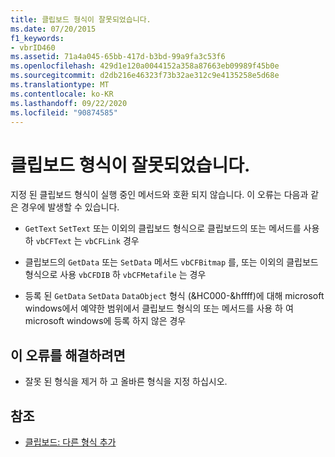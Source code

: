 ```yaml
---
title: 클립보드 형식이 잘못되었습니다.
ms.date: 07/20/2015
f1_keywords:
- vbrID460
ms.assetid: 71a4a045-65bb-417d-b3bd-99a9fa3c53f6
ms.openlocfilehash: 429d1e120a0044152a358a87663eb09989f45b0e
ms.sourcegitcommit: d2db216e46323f73b32ae312c9e4135258e5d68e
ms.translationtype: MT
ms.contentlocale: ko-KR
ms.lasthandoff: 09/22/2020
ms.locfileid: "90874585"
---
```

# <a name="clipboard-format-is-not-valid"></a>클립보드 형식이 잘못되었습니다.

지정 된 클립보드 형식이 실행 중인 메서드와 호환 되지 않습니다. 이 오류는 다음과 같은 경우에 발생할 수 있습니다.  
  
- `GetText` `SetText` 또는 이외의 클립보드 형식으로 클립보드의 또는 메서드를 사용 하 `vbCFText` 는 `vbCFLink` 경우  
  
- 클립보드의 `GetData` 또는 `SetData` 메서드 `vbCFBitmap` 를, 또는 이외의 클립보드 형식으로 사용 `vbCFDIB` 하 `vbCFMetafile` 는 경우  
  
- 등록 된 `GetData` `SetData` `DataObject` 형식 (&HC000-&hffff)에 대해 microsoft windows에서 예약한 범위에서 클립보드 형식의 또는 메서드를 사용 하 여 microsoft windows에 등록 하지 않은 경우  
  
## <a name="to-correct-this-error"></a>이 오류를 해결하려면  
  
- 잘못 된 형식을 제거 하 고 올바른 형식을 지정 하십시오.  
  
## <a name="see-also"></a>참조

- [클립보드: 다른 형식 추가](/cpp/mfc/clipboard-adding-other-formats)
